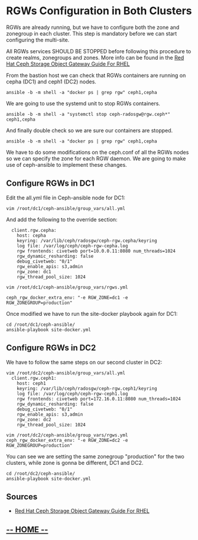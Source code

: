 # RGWs Configuration in Both Clusters

RGWs are already running, but we have to configure both the zone and zonegroup in each cluster. 
This step is mandatory before we can start configuring the multi-site.

All RGWs services SHOULD BE STOPPED before following this procedure to create realms, zonegroups and zones.
More info can be found in the [Red Hat Ceph Storage Object Gateway Guide For RHEL](https://access.redhat.com/documentation/en-us/red_hat_ceph_storage/3/html-single/object_gateway_guide_for_red_hat_enterprise_linux/index)

From the bastion host we can check that RGWs containers are running on cepha (DC1) and ceph1 (DC2) nodes.
```
ansible -b -m shell -a "docker ps | grep rgw" ceph1,cepha
```

We are going to use the systemd unit to stop RGWs containers.
```
ansible -b -m shell -a "systemctl stop ceph-radosgw@rgw.ceph*" ceph1,cepha
```
And finally double check so we are sure our containers are stopped.

```
ansible -b -m shell -a "docker ps | grep rgw" ceph1,cepha
```

We have to do some modifications on the ceph.conf of all the RGWs nodes so we can specify the zone for each RGW daemon.
We are going to make use of ceph-ansible to implement these changes.

## Configure RGWs in DC1

Edit the all.yml file in Ceph-ansible node for DC1:
 ```
vim /root/dc1/ceph-ansible/group_vars/all.yml
```
And add the following to the override section:
```
  client.rgw.cepha:
    host: cepha
    keyring: /var/lib/ceph/radosgw/ceph-rgw.cepha/keyring
    log file: /var/log/ceph/ceph-rgw-cepha.log
    rgw frontends: civetweb port=10.0.0.11:8080 num_threads=1024
    rgw_dynamic_resharding: false
    debug_civetweb: "0/1"
    rgw_enable_apis: s3,admin
    rgw_zone: dc1
    rgw_thread_pool_size: 1024
```

```
vim /root/dc1/ceph-ansible/group_vars/rgws.yml
```

```
ceph_rgw_docker_extra_env: "-e RGW_ZONE=dc1 -e RGW_ZONEGROUP=production"
```

Once modified we have to run the site-docker playbook again for DC1:
```
cd /root/dc1/ceph-ansible/
ansible-playbook site-docker.yml
```

## Configure RGWs in DC2

We have to follow the same steps on our second cluster in DC2:
```
vim /root/dc2/ceph-ansible/group_vars/all.yml
  client.rgw.ceph1:
    host: ceph1
    keyring: /var/lib/ceph/radosgw/ceph-rgw.ceph1/keyring
    log file: /var/log/ceph/ceph-rgw-ceph1.log
    rgw frontends: civetweb port=172.16.0.11:8080 num_threads=1024
    rgw_dynamic_resharding: false
    debug_civetweb: "0/1"
    rgw_enable_apis: s3,admin
    rgw_zone: dc2
    rgw_thread_pool_size: 1024
```

```
vim /root/dc2/ceph-ansible/group_vars/rgws.yml
ceph_rgw_docker_extra_env: "-e RGW_ZONE=dc2 -e RGW_ZONEGROUP=production"
```

You can see we are setting the same zonegroup "production" for the two clusters, while zone is gonna be different, DC1 and DC2.
```
cd /root/dc2/ceph-ansible/
ansible-playbook site-docker.yml
```

## Sources

* [Red Hat Ceph Storage Object Gateway Guide For RHEL](https://access.redhat.com/documentation/en-us/red_hat_ceph_storage/3/html-single/object_gateway_guide_for_red_hat_enterprise_linux/index)

## [**-- HOME --**](https://redhatsummitlabs.gitlab.io/red-hat-ceph-storage-building-an-object-storage-active-active-multisite-solution/#/)
